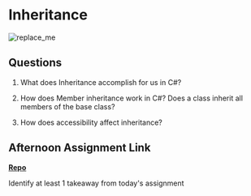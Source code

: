# Inheritance

![replace_me](https://codeworks.blob.core.windows.net/public/assets/img/illustrations/placeholder.svg)

## Questions

1. What does Inheritance accomplish for us in C#?

2. How does Member inheritance work in C#? Does a class inherit all members of the base class?

3. How does accessibility affect inheritance?

## Afternoon Assignment Link

**[Repo](https://github.com/{{ghname}}/<ASSIGNMENT_REPO>)**

Identify at least 1 takeaway from today's assignment
